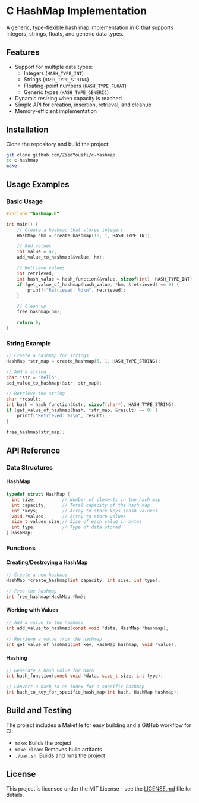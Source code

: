 # C HashMap Implementation

A generic, type-flexible hash map implementation in C that supports integers, strings, floats, and generic data types.

## Features

- Support for multiple data types:
  - Integers (`HASH_TYPE_INT`)
  - Strings (`HASH_TYPE_STRING`)
  - Floating-point numbers (`HASH_TYPE_FLOAT`)
  - Generic types (`HASH_TYPE_GENERIC`)
- Dynamic resizing when capacity is reached
- Simple API for creation, insertion, retrieval, and cleanup
- Memory-efficient implementation

## Installation

Clone the repository and build the project:

```bash
git clone github.com/ZiedYousfi/c-hashmap
cd c-hashmap
make
```

## Usage Examples

### Basic Usage

```c
#include "hashmap.h"

int main() {
    // Create a hashmap that stores integers
    HashMap *hm = create_hashmap(10, 1, HASH_TYPE_INT);

    // Add values
    int value = 42;
    add_value_to_hashmap(&value, hm);

    // Retrieve values
    int retrieved;
    int hash_value = hash_function(&value, sizeof(int), HASH_TYPE_INT);
    if (get_value_of_hashmap(hash_value, *hm, &retrieved) == 0) {
        printf("Retrieved: %d\n", retrieved);
    }

    // Clean up
    free_hashmap(hm);

    return 0;
}
```

### String Example

```c
// Create a hashmap for strings
HashMap *str_map = create_hashmap(5, 1, HASH_TYPE_STRING);

// Add a string
char *str = "hello";
add_value_to_hashmap(&str, str_map);

// Retrieve the string
char *result;
int hash = hash_function(&str, sizeof(char*), HASH_TYPE_STRING);
if (get_value_of_hashmap(hash, *str_map, &result) == 0) {
    printf("Retrieved: %s\n", result);
}

free_hashmap(str_map);
```

## API Reference

### Data Structures

#### HashMap

```c
typedef struct HashMap {
  int size;          // Number of elements in the hash map
  int capacity;      // Total capacity of the hash map
  int *keys;         // Array to store keys (hash values)
  void *values;      // Array to store values
  size_t values_size;// Size of each value in bytes
  int type;          // Type of data stored
} HashMap;
```

### Functions

#### Creating/Destroying a HashMap

```c
// Create a new hashmap
HashMap *create_hashmap(int capacity, int size, int type);

// Free the hashmap
int free_hashmap(HashMap *hm);
```

#### Working with Values

```c
// Add a value to the hashmap
int add_value_to_hashmap(const void *data, HashMap *hashmap);

// Retrieve a value from the hashmap
int get_value_of_hashmap(int key, HashMap hashmap, void *value);
```

#### Hashing

```c
// Generate a hash value for data
int hash_function(const void *data, size_t size, int type);

// Convert a hash to an index for a specific hashmap
int hash_to_key_for_specific_hash_map(int hash, HashMap hashmap);
```

## Build and Testing

The project includes a Makefile for easy building and a GitHub workflow for CI:

- `make`: Builds the project
- `make clean`: Removes build artifacts
- `./bar.sh`: Builds and runs the project

## License

This project is licensed under the MIT License - see the [LICENSE.md](LICENCE.md) file for details.

